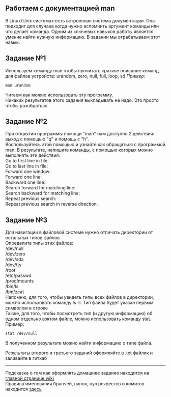## Работаем с документацией man  
В Linux/Unix системах есть встроенная система документации. Она подходит для случаев когда нужно вспомнить аргумент команды или что делает команда. Одним из ключевых навыков работы является умение найти нужную информацию. В задании мы отрабатываем этот навык.  

## Задание №1  
Используем команду man чтобы прочитать краткое описание команд для  файлов устройств:
urandom, zero, null, full, loop, sd
*Пример:*
```
man urandom
```
Читаем как можно использовать эту программу.  
Никаких результатов этого задания выкладывать не надо. Это просто чтобы разобраться  

## Задание №2  
При открытии программы помощи "man" нам доступно 2 действия: выход с помощью "q" и помощь с "h".  
Воспользуйтесь этой помощью и узнайте как обращаться с программой man. В результате, напишите команды, с помощью которых можно выполнять эти действия:  
Go to first line in file:  
Go to last line in file:  
Forward  one window:  
Forward  one line:  
Backward one line:  
Search forward for matching line:  
Search backward for matching line:  
Repeat previous search:  
Repeat previous search in reverse direction:  

## Задание №3  
Для навигации в файловой системе нужно отличать директории от остальных типов файлов  
Определите типы этих файлов:  
/dev/null  
/dev/zero  
/dev/sda  
/dev/tty  
/root  
/etc/passwd  
/proc/mounts  
/bin/ls  
/bin/zcat  
Напомню, для того, чтобы увидеть типы всех файлов в директории, можно использовать команду ls -l. Тип файла будет указан первым символом в строке  
Также, для того, чтобы посмотреть тип (и другую информацию) об одном отдельно взятом файле, можно использовать команду stat.  
Пример:  
```
stat /dev/null
```
В полученном результате можно найти информацию о типе файла.  

Результаты второго и третьего заданий оформляйте в .txt файлик и заливайте в гитхаб
***
Подсказка о том как оформлять домашнее задание находится на [главной странице wiki](https://github.com/eugene-okulik/QAP-10onl/wiki)  
Правила именования бранчей, папок, пул реквестов и комитов находится [здесь](https://github.com/eugene-okulik/QAP-10onl/wiki/%D0%98%D0%BC%D0%B5%D0%BD%D0%BE%D0%B2%D0%B0%D0%BD%D0%B8%D0%B5-%D0%B1%D1%80%D0%B0%D0%BD%D1%87%D0%B5%D0%B9,-%D0%BA%D0%BE%D0%BC%D0%BC%D0%B8%D1%82%D0%BE%D0%B2,-%D0%BF%D1%83%D0%BB%D0%BB-%D1%80%D0%B5%D0%BA%D0%B2%D0%B5%D1%81%D1%82%D0%BE%D0%B2)